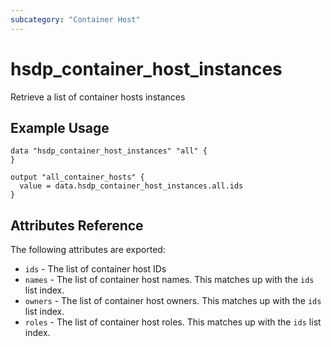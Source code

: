 ```yaml
---
subcategory: "Container Host"
---
```


# hsdp_container_host_instances

Retrieve a list of container hosts instances

## Example Usage

```hcl
data "hsdp_container_host_instances" "all" {
} 

output "all_container_hosts" {
  value = data.hsdp_container_host_instances.all.ids
}
```

## Attributes Reference

The following attributes are exported:

* `ids` -  The list of container host IDs
* `names` - The list of container host names. This matches up with the `ids` list index.
* `owners` - The list of container host owners. This matches up with the `ids` list index.
* `roles` - The list of container host roles. This matches up with the `ids` list index.
